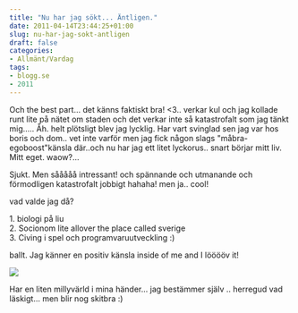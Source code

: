 ```yaml
---
title: "Nu har jag sökt... Äntligen."
date: 2011-04-14T23:44:25+01:00
slug: nu-har-jag-sokt-antligen
draft: false
categories:
- Allmänt/Vardag
tags:
- blogg.se
- 2011
---
```

Och the best part... det känns faktiskt bra! <3.. verkar kul och jag kollade runt lite på nätet om staden och det verkar inte så katastrofalt som jag tänkt mig..... Åh. helt plötsligt blev jag lycklig. Har vart svinglad sen jag var hos boris och dom.. vet inte varför men jag fick någon slags "måbra-egoboost"känsla där..och nu har jag ett litet lyckorus.. snart börjar mitt liv. Mitt eget. waow?...  
  
Sjukt. Men sååååå intressant! och spännande och utmanande och förmodligen katastrofalt jobbigt hahaha! men ja.. cool!  
  
  
vad valde jag då?  
  
1\. biologi på liu  
2\. Socionom lite allover the place called sverige  
3\. Civing i spel och programvaruutveckling :)  
  
ballt. Jag känner en positiv känsla inside of me and I lööööv it!  
  
![](/assets/images/blogg.se/island-tree-hand-sky_142995920.jpg)  
  
Har en liten millyvärld i mina händer... jag bestämmer själv .. herregud vad läskigt... men blir nog skitbra :)